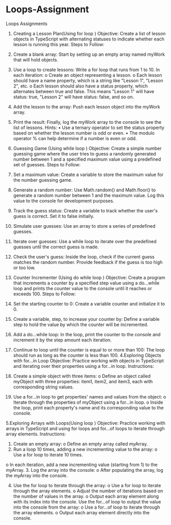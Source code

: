 # Loops-Assignment

Loops Assignments

1. Creating a Lesson Plan(Using for loop )
Objective: Create a list of lesson objects in TypeScript with alternating statuses to indicate
whether each lesson is running this year.
Steps to Follow:
1. Create a blank array: Start by setting up an empty array named myWork that will hold
objects.
2. Use a loop to create lessons: Write a for loop that runs from 1 to 10. In each iteration:
o Create an object representing a lesson.
o Each lesson should have a name property, which is a string like "Lesson 1",
"Lesson 2", etc.
o Each lesson should also have a status property, which alternates between true
and false. This means "Lesson 1" will have status: true, "Lesson 2" will have
status: false, and so on.

3. Add the lesson to the array: Push each lesson object into the myWork array.
4. Print the result: Finally, log the myWork array to the console to see the list of lessons.
Hints:
• Use a ternary operator to set the status property based on whether the lesson number is
odd or even.
• The modulo operator % can help determine if a number is even or odd.

2. Guessing Game (Using while loop )
Objective: Create a simple number guessing game where the user tries to guess a randomly
generated number between 1 and a specified maximum value using a predefined set of guesses.
Steps to Follow:
1. Set a maximum value: Create a variable to store the maximum value for the number
guessing game.
2. Generate a random number: Use Math.random() and Math.floor() to generate a
random number between 1 and the maximum value. Log this value to the console for
development purposes.
3. Track the guess status: Create a variable to track whether the user's guess is correct. Set
it to false initially.
4. Simulate user guesses: Use an array to store a series of predefined guesses.
5. Iterate over guesses: Use a while loop to iterate over the predefined guesses until the
correct guess is made.

6. Check the user's guess: Inside the loop, check if the current guess matches the random
number. Provide feedback if the guess is too high or too low.

3. Counter Incrementer (Using do while loop )
Objective: Create a program that increments a counter by a specified step value using a
do...while loop and prints the counter value to the console until it reaches or exceeds 100.
Steps to Follow:
1. Set the starting counter to 0: Create a variable counter and initialize it to 0.
2. Create a variable, step, to increase your counter by: Define a variable step to hold
the value by which the counter will be incremented.
3. Add a do...while loop: In the loop, print the counter to the console and increment it by
the step amount each iteration.
4. Continue to loop until the counter is equal to or more than 100: The loop should run
as long as the counter is less than 100.
4.Exploring Objects with for...in Loop
Objective: Practice working with objects in TypeScript and iterating over their properties using
a for...in loop.
Instructions:
1. Create a simple object with three items:
o Define an object called myObject with three properties: item1, item2, and item3,
each with corresponding string values.

2. Use a for...in loop to get properties' names and values from the object:
o Iterate through the properties of myObject using a for...in loop.
o Inside the loop, print each property's name and its corresponding value to the
console.

5.Exploring Arrays with Loops(Using loop )
Objective: Practice working with arrays in TypeScript and using for loops and for...of loops
to iterate through array elements.
Instructions:
1. Create an empty array:
o Define an empty array called myArray.
2. Run a loop 10 times, adding a new incrementing value to the array:
o Use a for loop to iterate 10 times.

o In each iteration, add a new incrementing value (starting from 1) to the myArray.
3. Log the array into the console:
o After populating the array, log the myArray into the console.

4. Use the for loop to iterate through the array:
o Use a for loop to iterate through the array elements.
o Adjust the number of iterations based on the number of values in the array.
o Output each array element along with its index into the console.
Use the for...of loop to output the value into the console from the array:
o Use a for...of loop to iterate through the array elements.
o Output each array element directly into the console.

